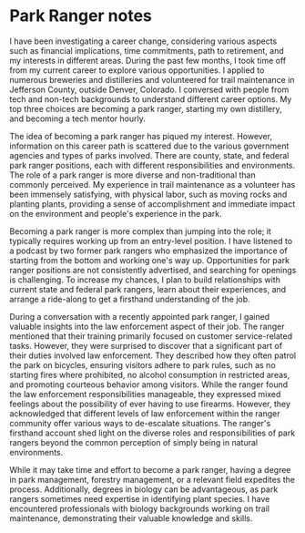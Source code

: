 # Park Ranger notes

I have been investigating a career change, considering various aspects such as
financial implications, time commitments, path to retirement, and my interests
in different areas. During the past few months, I took time off from my current
career to explore various opportunities. I applied to numerous breweries and
distilleries and volunteered for trail maintenance in Jefferson County, outside
Denver, Colorado. I conversed with people from tech and non-tech backgrounds to
understand different career options. My top three choices are becoming a park
ranger, starting my own distillery, and becoming a tech mentor hourly.

The idea of becoming a park ranger has piqued my interest. However, information
on this career path is scattered due to the various government agencies and
types of parks involved. There are county, state, and federal park ranger
positions, each with different responsibilities and environments. The role of a
park ranger is more diverse and non-traditional than commonly perceived. My
experience in trail maintenance as a volunteer has been immensely satisfying,
with physical labor, such as moving rocks and planting plants, providing a sense
of accomplishment and immediate impact on the environment and people's
experience in the park.

Becoming a park ranger is more complex than jumping into the role; it typically
requires working up from an entry-level position. I have listened to a podcast
by two former park rangers who emphasized the importance of starting from the
bottom and working one's way up. Opportunities for park ranger positions are not
consistently advertised, and searching for openings is challenging. To increase
my chances, I plan to build relationships with current state and federal park
rangers, learn about their experiences, and arrange a ride-along to get a
firsthand understanding of the job.

During a conversation with a recently appointed park ranger, I gained valuable
insights into the law enforcement aspect of their job. The ranger mentioned that
their training primarily focused on customer service-related tasks. However,
they were surprised to discover that a significant part of their duties involved
law enforcement. They described how they often patrol the park on bicycles,
ensuring visitors adhere to park rules, such as no starting fires where
prohibited, no alcohol consumption in restricted areas, and promoting courteous
behavior among visitors. While the ranger found the law enforcement
responsibilities manageable, they expressed mixed feelings about the possibility
of ever having to use firearms. However, they acknowledged that different levels
of law enforcement within the ranger community offer various ways to de-escalate
situations. The ranger's firsthand account shed light on the diverse roles and
responsibilities of park rangers beyond the common perception of simply being in
natural environments.

While it may take time and effort to become a park ranger, having a degree in
park management, forestry management, or a relevant field expedites the process.
Additionally, degrees in biology can be advantageous, as park rangers sometimes
need expertise in identifying plant species. I have encountered professionals
with biology backgrounds working on trail maintenance, demonstrating their
valuable knowledge and skills.
